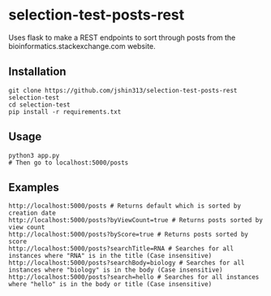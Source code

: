 # selection-test-posts-rest
Uses flask to make a REST endpoints to sort through posts from the bioinformatics.stackexchange.com website. 

## Installation
```
git clone https://github.com/jshin313/selection-test-posts-rest selection-test
cd selection-test
pip install -r requirements.txt 
```

## Usage
```
python3 app.py
# Then go to localhost:5000/posts
```

## Examples
```
http://localhost:5000/posts # Returns default which is sorted by creation date
http://localhost:5000/posts?byViewCount=true # Returns posts sorted by view count
http://localhost:5000/posts?byScore=true # Returns posts sorted by score
http://localhost:5000/posts?searchTitle=RNA # Searches for all instances where "RNA" is in the title (Case insensitive)
http://localhost:5000/posts?searchBody=biology # Searches for all instances where "biology" is in the body (Case insensitive)
http://localhost:5000/posts?search=hello # Searches for all instances where "hello" is in the body or title (Case insensitive)
```

